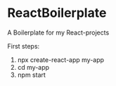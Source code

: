 # ReactBoilerplate
A Boilerplate for my React-projects


First steps:

1. npx create-react-app my-app
2. cd my-app
3. npm start
